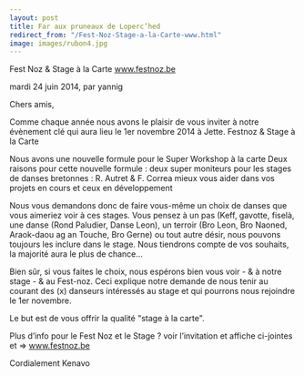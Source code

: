 ```yaml
---
layout: post
title: Far aux pruneaux de Loperc’hed
redirect_from: "/Fest-Noz-Stage-a-la-Carte-www.html"
image: images/rubon4.jpg
---
```


Fest Noz & Stage à la Carte www.festnoz.be

mardi 24 juin 2014, par yannig

Chers amis,

Comme chaque année nous avons le plaisir de vous inviter à notre
évènement clé qui aura lieu le 1er novembre 2014 à Jette. Festnoz &
Stage à la Carte

Nous avons une nouvelle formule pour le Super Workshop à la carte Deux
raisons pour cette nouvelle formule : deux super moniteurs pour les
stages de danses bretonnes : R. Autret & F. Correa mieux vous aider
dans vos projets en cours et ceux en développement

Nous vous demandons donc de faire vous-même un choix de danses que
vous aimeriez voir à ces stages. Vous pensez à un pas (Keff, gavotte,
fiselà, une danse (Rond Paludier, Danse Leon), un terroir (Bro Leon,
Bro Naoned, Araok-daou ag an Touche, Bro Gerne) ou tout autre désir,
nous pouvons toujours les inclure dans le stage. Nous tiendrons compte
de vos souhaits, la majorité aura le plus de chance...

Bien sûr, si vous faites le choix, nous espérons bien vous voir - & à
notre stage - & au Fest-noz. Ceci explique notre demande de nous tenir
au courant des (x) danseurs intéressés au stage et qui pourrons nous
rejoindre le 1er novembre.

Le but est de vous offrir la qualité "stage à la carte".

Plus d’info pour le Fest Noz et le Stage ? voir l’invitation et
affiche ci-jointes et => www.festnoz.be

Cordialement Kenavo
